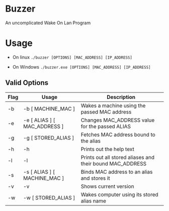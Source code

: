 # Buzzer
An uncomplicated Wake On Lan Program

# Usage
- On linux
```./buzzer [OPTIONS] [MAC_ADDRESS] [IP_ADDRESS]```

- On Windows
  ```./buzzer.exe [OPTIONS] [MAC_ADDRESS] [IP_ADDRESS]```

## Valid Options
| Flag | Usage                        | Description                                           |
|------|------------------------------|-------------------------------------------------------|
| -b   | -b [ MACHINE_MAC ]           | Wakes a machine using the passed MAC address          |
| -e   | -e [ ALIAS ] [ MAC_ADDRESS ] | Changes MAC_ADDRESS value for the passed ALIAS        |
| -g   | -g [ STORED_ALIAS ]          | Fetches MAC address bound to the alias                |
| -h   | -h                           | Prints out the help text                              |
| -l   | -l                           | Prints out all stored aliases and their bound MAC_ADDRESS |
| -s   | -s [ ALIAS ] [ MACHINE_MAC ] | Binds MAC address to an alias and stores it           |
| -v   | -v                           | Shows current version                                 |
| -w   | -w [ STORED_ALIAS ]          | Wakes computer using its stored alias name            |
